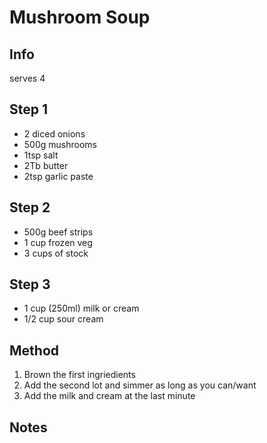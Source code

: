 # Mushroom Soup

## Info

serves 4

## Step 1

* 2 diced onions
* 500g mushrooms
* 1tsp salt
* 2Tb butter
* 2tsp garlic paste

## Step 2

* 500g beef strips
* 1 cup frozen veg
* 3 cups of stock

## Step 3

* 1 cup (250ml) milk or cream
* 1/2 cup sour cream


## Method
1. Brown the first ingriedients
2. Add the second lot and simmer as long as you can/want
3. Add the milk and cream at the last minute


## Notes